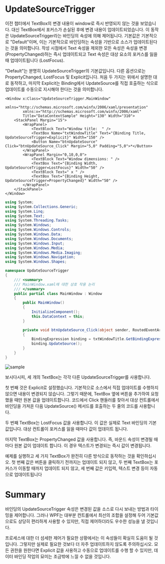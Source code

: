 # UpdateSourceTrigger

이전 챕터에서 TextBox의 변경 내용이 window로 즉시 반영되지 않는 것을 보았습니다. 대신 TextBox에서 포커스가 손실된 후에 변경 내용이 업데이트되었습니다. 이 동작은 UpdateSourceTrigger라는 바인딩의 속성에 의해 제어됩니다. 기본값은 기본적으로 "Default"이며, 이는 기본적으로 바인딩하는 속성을 기반으로 소스가 업데이트된다는 것을 의미합니다. 작성 시점에서 Text 속성을 제외한 모든 속성은 속성을 변경(PropertyChanged)하는 즉시 업데이트되고 Text 속성은 대상 요소의 포커스를 잃을 때 업데이트됩니다 (LostFocus).

"Default"는 분명히 UpdateSourceTrigger의 기본값입니다. 다른 옵션으로는 PropertyChanged, LostFocus 및 Explicit입니다. 처음 두 가지는 위에서 설명한 대로 동작하고, 마지막 Explicit는 Binding에서 UpdateSource를 직접 호출하는 식으로 업데이트를 수동으로 지시해야 한다는 것을 의미합니다.

```XAML
<Window x:Class="UpdateSourceTrigger.MainWindow"
        xmlns="http://schemas.microsoft.com/winfx/2006/xaml/presentation"
        xmlns:x="http://schemas.microsoft.com/winfx/2006/xaml"
        Title="DataContextSample" Height="130" Width="310">
    <StackPanel Margin="15">
        <WrapPanel>
            <TextBlock Text="Window title:  " />
            <TextBox Name="txtWindowTitle" Text="{Binding Title, UpdateSourceTrigger=Explicit}" Width="150" />
            <Button Name="btnUpdateSource" Click="btnUpdateSource_Click" Margin="5,0" Padding="5,0">*</Button>
        </WrapPanel>
        <WrapPanel Margin="0,10,0,0">
            <TextBlock Text="Window dimensions: " />
            <TextBox Text="{Binding Width, UpdateSourceTrigger=LostFocus}" Width="50" />
            <TextBlock Text=" x " />
            <TextBox Text="{Binding Height, UpdateSourceTrigger=PropertyChanged}" Width="50" />
        </WrapPanel>
    </StackPanel>
</Window>
```

```C#
using System;
using System.Collections.Generic;
using System.Linq;
using System.Text;
using System.Threading.Tasks;
using System.Windows;
using System.Windows.Controls;
using System.Windows.Data;
using System.Windows.Documents;
using System.Windows.Input;
using System.Windows.Media;
using System.Windows.Media.Imaging;
using System.Windows.Navigation;
using System.Windows.Shapes;

namespace UpdateSourceTrigger
{
    /// <summary>
    /// MainWindow.xaml에 대한 상호 작용 논리
    /// </summary>
    public partial class MainWindow : Window
    {
        public MainWindow()
        {
            InitializeComponent();
            this.DataContext = this;
        }

        private void btnUpdateSource_Click(object sender, RoutedEventArgs e)
        {
            BindingExpression binding = txtWindowTitle.GetBindingExpression(TextBox.TextProperty);
            binding.UpdateSource();
        }
    }
}

```

![sample](https://100.100.15.221/Kerry-cho/WPF-Example/blob/master/DataBinding/UpdateSourceTrigger/Sample.png)

보시다시피, 세 개의 TextBox는 각각 다른 UpdateSourceTrigger를 사용합니다.

첫 번째 것은 Explicit로 설정했습니다. 기본적으로 소스에서 직접 업데이트를 수행하지 않으면 내용이 변경되지 않습니다. 그렇기 때문에, TextBox 옆에 버튼을 추가하여 요청했을 때만 원본 값을 업데이트합니다. 코드에서 Click 핸들러를 찾아서 대상 컨트롤에서 바인딩을 가져온 다음 UpdateSource() 메서드를 호출하는 두 줄의 코드를 사용합니다.

두 번째 TextBox는 LostFocus 값을 사용합니다. 이 값은 실제로 Text 바인딩의 기본값입니다. 대상 컨트롤이 포커스를 잃을 때마다 값이 업데이트 됩니다.

마지막 TextBox는 PropertyChanged 값을 사용합니다. 즉, 바운드 속성이 변경될 때마다 원본 값이 업데이트 합니다. 이 경우 텍스트가 변경되는 즉시 값이 변경됩니다.

예제를 실행하고 세 가지 TextBox가 완전히 다른 방식으로 동작하는 것을 확인하십시오. 첫 번째 값은 버튼을 클릭하기 전까지는 업데이트 되지 않고, 두 번째 TextBox는 포커스가 이동할 때까지 업데이트 되지 않고, 세 번째 값은 키입력, 텍스트 변경 등이 자동으로 업데이트됩니다

# Summary

바인딩의 UpdateSourceTrigger 속성은 변경된 값을 소스로 다시 보내는 방법과 타이밍을 제어합니다. 그러나 WPF는 대부분 컨트롤에서 최선의 조합을 설정해 두어 기본값으로도 상당히 편리하게 사용할 수 있지만, 직접 제어하더라도 우수한 성능을 낼 것입니다.

프로세스에 대한 더 섬세한 제어가 필요한 상황에서는 이 속성들이 확실히 도움이 될 것입니다. 그렇지만 실제로 필요한 것보다 더 자주 업데이트하지 않도록 주의하십시오. 모든 권한을 원한다면 Explicit 값을 사용하고 수동으로 업데이트를 수행 할 수 있지만, 데이터 바인딩 작업의 묘미는 조금밖에 느낄 수 없을 것입니다.
